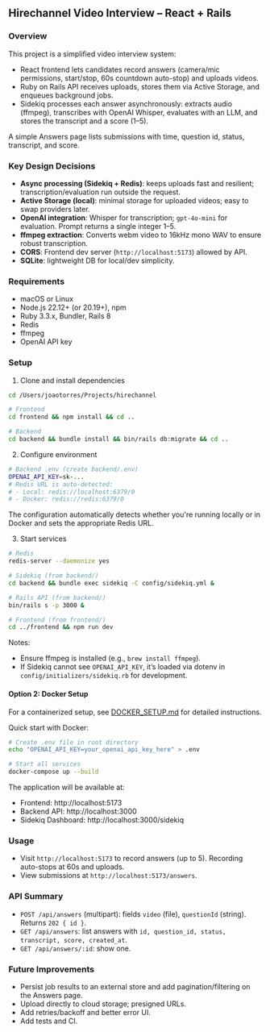 ## Hirechannel Video Interview – React + Rails

### Overview
This project is a simplified video interview system:
- React frontend lets candidates record answers (camera/mic permissions, start/stop, 60s countdown auto-stop) and uploads videos.
- Ruby on Rails API receives uploads, stores them via Active Storage, and enqueues background jobs.
- Sidekiq processes each answer asynchronously: extracts audio (ffmpeg), transcribes with OpenAI Whisper, evaluates with an LLM, and stores the transcript and a score (1–5).

A simple Answers page lists submissions with time, question id, status, transcript, and score.

### Key Design Decisions
- **Async processing (Sidekiq + Redis)**: keeps uploads fast and resilient; transcription/evaluation run outside the request.
- **Active Storage (local)**: minimal storage for uploaded videos; easy to swap providers later.
- **OpenAI integration**: Whisper for transcription; `gpt-4o-mini` for evaluation. Prompt returns a single integer 1–5.
- **ffmpeg extraction**: Converts webm video to 16kHz mono WAV to ensure robust transcription.
- **CORS**: Frontend dev server (`http://localhost:5173`) allowed by API.
- **SQLite**: lightweight DB for local/dev simplicity.

### Requirements
- macOS or Linux
- Node.js 22.12+ (or 20.19+), npm
- Ruby 3.3.x, Bundler, Rails 8
- Redis
- ffmpeg
- OpenAI API key

### Setup
1) Clone and install dependencies
```bash
cd /Users/joaotorres/Projects/hirechannel

# Frontend
cd frontend && npm install && cd ..

# Backend
cd backend && bundle install && bin/rails db:migrate && cd ..
```

2) Configure environment
```bash
# Backend .env (create backend/.env)
OPENAI_API_KEY=sk-...
# Redis URL is auto-detected:
# - Local: redis://localhost:6379/0
# - Docker: redis://redis:6379/0
```

The configuration automatically detects whether you're running locally or in Docker and sets the appropriate Redis URL.

3) Start services
```bash
# Redis
redis-server --daemonize yes

# Sidekiq (from backend/)
cd backend && bundle exec sidekiq -C config/sidekiq.yml &

# Rails API (from backend/)
bin/rails s -p 3000 &

# Frontend (from frontend/)
cd ../frontend && npm run dev
```

Notes:
- Ensure ffmpeg is installed (e.g., `brew install ffmpeg`).
- If Sidekiq cannot see `OPENAI_API_KEY`, it’s loaded via dotenv in `config/initializers/sidekiq.rb` for development.

#### Option 2: Docker Setup
For a containerized setup, see [DOCKER_SETUP.md](DOCKER_SETUP.md) for detailed instructions.

Quick start with Docker:
```bash
# Create .env file in root directory
echo "OPENAI_API_KEY=your_openai_api_key_here" > .env

# Start all services
docker-compose up --build
```

The application will be available at:
- Frontend: http://localhost:5173
- Backend API: http://localhost:3000
- Sidekiq Dashboard: http://localhost:3000/sidekiq

### Usage
- Visit `http://localhost:5173` to record answers (up to 5). Recording auto-stops at 60s and uploads.
- View submissions at `http://localhost:5173/answers`.

### API Summary
- `POST /api/answers` (multipart): fields `video` (file), `questionId` (string). Returns `202 { id }`.
- `GET /api/answers`: list answers with `id, question_id, status, transcript, score, created_at`.
- `GET /api/answers/:id`: show one.

### Future Improvements
- Persist job results to an external store and add pagination/filtering on the Answers page.
- Upload directly to cloud storage; presigned URLs.
- Add retries/backoff and better error UI.
- Add tests and CI.


